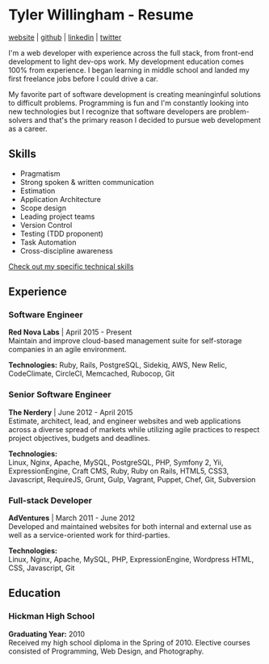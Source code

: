 # Tyler Willingham - Resume
[website](http://tylerwillingham.com) | [github](http://github.com/tylerwillingham) | [linkedin](http://linkedin.com/in/tylerwillingham) | [twitter](http://twitter.com/tylerwillingham)

I'm a web developer with experience across the full stack, from front-end development to light dev-ops work. My development education comes 100% from experience. I began learning in middle school and landed my first freelance jobs before I could drive a car.

My favorite part of software development is creating meaninginful solutions to difficult problems. Programming is fun and I'm constantly looking into new technologies but I recognize that software developers are problem-solvers and that's the primary reason I decided to pursue web development as a career.


## Skills

* Pragmatism
* Strong spoken & written communication
* Estimation
* Application Architecture
* Scope design
* Leading project teams
* Version Control
* Testing (TDD proponent)
* Task Automation
* Cross-discipline awareness

[Check out my specific technical skills](TECH_SKILLS.md)


## Experience

### Software Engineer
**Red Nova Labs** | April 2015 - Present  
Maintain and improve cloud-based management suite for self-storage companies in an agile environment.

**Technologies:**
Ruby, Rails, PostgreSQL, Sidekiq, AWS, New Relic, CodeClimate, CircleCI, Memcached, Rubocop, Git

### Senior Software Engineer
**The Nerdery** | June 2012 - April 2015  
Estimate, architect, lead, and engineer websites and web applications across a diverse spread of markets while utilizing agile practices to respect project objectives, budgets and deadlines.

**Technologies:**  
Linux, Nginx, Apache, MySQL, PostgreSQL, PHP, Symfony 2, Yii, ExpressionEngine, Craft CMS, Ruby, Ruby on Rails, HTML5, CSS3, Javascript, RequireJS, Grunt, Gulp, Vagrant, Puppet, Chef, Git, Subversion

### Full-stack Developer
**AdVentures** | March 2011 - June 2012  
Developed and maintained websites for both internal and external use as well as a service-oriented work for third-parties.

**Technologies:**  
Linux, Nginx, Apache, MySQL, PHP, ExpressionEngine, Wordpress HTML, CSS, Javascript, Git


## Education

### Hickman High School
**Graduating Year:** 2010  
Received my high school diploma in the Spring of 2010. Elective courses consisted of Programming, Web Design, and Photography.

